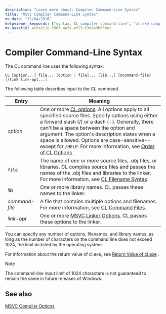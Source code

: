 ```yaml
---
description: "Learn more about: Compiler Command-Line Syntax"
title: "MSVC Compiler Command-Line Syntax"
ms.date: "11/04/2016"
helpviewer_keywords: ["syntax, CL compiler command line", "cl.exe compiler, command-line syntax"]
ms.assetid: acba2c1c-0803-4a3a-af25-63e849b930a2
---
```

# Compiler Command-Line Syntax

The CL command line uses the following syntax:

```
CL [option...] file... [option | file]... [lib...] [@command-file] [/link link-opt...]
```

The following table describes input to the CL command.

|Entry|Meaning|
|-----------|-------------|
|*option*|One or more [CL options](compiler-options.md). All options apply to all specified source files. Specify options using either a forward slash (/) or a dash (-). Generally, there can't be a space between the option and argument. The option's description states when a space is allowed. Options are case-sensitive--except for `/HELP`. For more information, see [Order of CL Options](order-of-cl-options.md).|
|`file`|The name of one or more source files, .obj files, or libraries. CL compiles source files and passes the names of the .obj files and libraries to the linker. For more information, see [CL Filename Syntax](cl-filename-syntax.md).|
|*lib*|One or more library names. CL passes these names to the linker.|
|*command-file*|A file that contains multiple options and filenames. For more information, see [CL Command Files](cl-command-files.md).|
|*link-opt*|One or more [MSVC Linker Options](linker-options.md). CL passes these options to the linker.|

You can specify any number of options, filenames, and library names, as long as the number of characters on the command line does not exceed 1024, the limit dictated by the operating system.

For information about the return value of cl.exe, see [Return Value of cl.exe](return-value-of-cl-exe.md) .

> [!NOTE]
> The command-line input limit of 1024 characters is not guaranteed to remain the same in future releases of Windows.

## See also

[MSVC Compiler Options](compiler-options.md)
